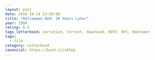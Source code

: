 ```yaml
---
layout: post 
date: 2018-10-14 23:59:00
title: "Halloween H20: 20 Years Later"
year: 1998
rating: 0.5
tags_letterboxd: narrative, torrent, download, HDTV, NYC, Robtober
tags:
  - film
category: Letterboxd
canonical: https://boxd.it/xE5ep
---
```

